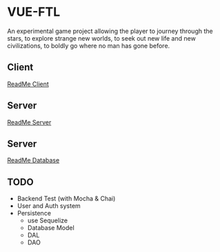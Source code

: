 # VUE-FTL

An experimental game project allowing the player to journey through the stars, to explore strange new worlds, to seek out new life and new civilizations, to boldly go where no man has gone before.

## Client

[ReadMe Client](./vue-ftl-app/README.md)

## Server

[ReadMe Server](./vue-ftl-server/README.md)

## Server

[ReadMe Database](./vue-ftl-server/README.md)

## TODO
- Backend Test (with Mocha & Chai)
- User and Auth system
- Persistence 
    - use Sequelize
    - Database Model
    - DAL
    - DAO